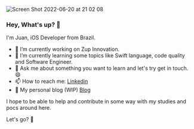 ![Screen Shot 2022-06-20 at 21 02 08](https://user-images.githubusercontent.com/91331934/174690745-5c364e5e-85ef-49b7-92b1-1df186b0c28c.png)

### Hey, What's up? 🤟 
I'm Juan, iOS Developer from Brazil. 

- 🔭 I’m currently working on Zup Innovation.
- 🌱 I’m currently learning some topics like Swift language, code quality and Software Engineer.
- 💬 Ask me about something you want to learn and let's try get in touch. 😄
- 📫 How to reach me: [Linkedin](https://www.linkedin.com/in/juan-munhoes-junior-04345058/)
- 📣 My personal blog (WIP) [Blog](https://juanmunhoesjr.com)

I hope to be able to help and contribute in some way with my studies and pocs around here.

Let's go? 🤝


